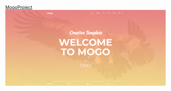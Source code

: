 <a href="LoseContro1.github.io/MogoProject" target="_blank">MogoProject</a>
<img src="screenshot/Coverwebsite.png">


